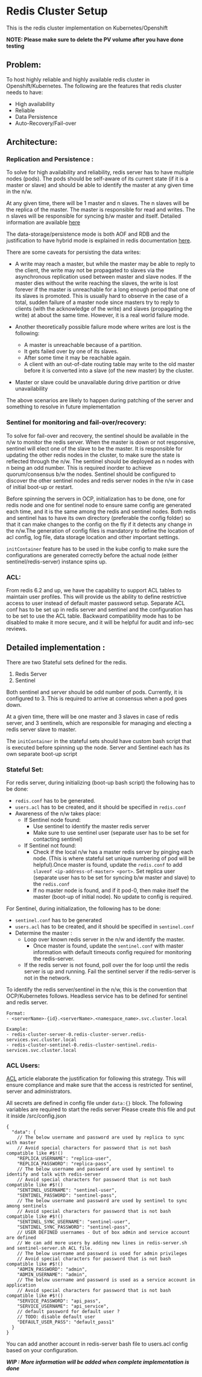 # Redis Cluster Setup 

This is the redis cluster implementation on Kubernetes/Openshift 

**NOTE: Please make sure to delete the PV volume after you have done testing**

## Problem:
To host highly reliable and highly available redis cluster in Openshift/Kubernetes. The following are the features that redis cluster needs to have: <br/>
* High availability 
* Reliable
* Data Persistence
* Auto-Recovery/Fail-over

## Architecture:
### Replication and Persistence : 
To solve for high availability and reliability, redis server has to have multiple nodes (pods). The pods should be self-aware of its current state (if it is a master or slave) and should be able to identify the master at any given time in the n/w. 

At any given time, there will be 1 master and n slaves. The n slaves will be the replica of the master. The master is responsible for read and writes. The n slaves will be responsible for syncing b/w master and itself. Detailed information are available [here](https://redis.io/topics/cluster-spec) 

The data-storage/persistence mode is both AOF and RDB and the justification to have hybrid mode is explained in redis documentation [here](https://redis.io/topics/persistence).

There are some caveats for persisting the data writes:
* A write may reach a master, but while the master may be able to reply to the client, the write may not be propagated to slaves via the asynchronous replication used between master and slave nodes. If the master dies without the write reaching the slaves, the write is lost forever if the master is unreachable for a long enough period that one of its slaves is promoted. This is usually hard to observe in the case of a total, sudden failure of a master node since masters try to reply to clients (with the acknowledge of the write) and slaves (propagating the write) at about the same time. However, it is a real world failure mode.

* Another theoretically possible failure mode where writes are lost is the following:
    * A master is unreachable because of a partition.
    * It gets failed over by one of its slaves.
    * After some time it may be reachable again.
    * A client with an out-of-date routing table may write to the old master before it is converted into a slave (of the new master) by the cluster.
* Master or slave could be unavailable during drive partition or drive unavailability 

The above scenarios are likely to happen during patching of the server and something to resolve in future implementation

### Sentinel for monitoring and fail-over/recovery: 
To solve for fail-over and recovery, the sentinel should be available in the n/w to monitor the redis server. When the master is down or not responsive, sentinel will elect one of the slave to be the master. It is responsible for updating the other redis nodes in the cluster, to make sure the state is reflected through the n/w. The sentinel should be deployed as n nodes with n being an odd number. This is required inorder to achieve quorum/consensus b/w the nodes. Sentinel should be configured to discover the other sentinel nodes and redis server nodes in the n/w in case of initial boot-up or restart.

Before spinning the servers in OCP, initialization has to be done, one for redis node and one for sentinel node to ensure same config are generated each time, and it is the same among the redis and sentinel nodes. Both redis and sentinel has to have its own directory (preferable the config folder) so that it can make changes to the config on the fly if it detects any change in the n/w.The generation of config files is mandatory to define the location of acl config, log file, data storage location and other important settings. 

`initContainer` feature has to be used in the kube config to make sure the configurations are generated correctly before the actual node (either sentinel/redis-server) instance spins up.

### ACL:
From redis 6.2 and up, we have the capability to support ACL tables to maintain user profiles. This will provide us the ability to define restrictive access to user instead of default master password setup. Separate ACL conf has to be set up in redis server and sentinel and the configuration has to be set to use the ACL table. Backward compatibility mode has to be disabled to make it more secure, and it will be helpful for audit and info-sec reviews. 

## Detailed implementation :
There are two Stateful sets defined for the redis.
1. Redis Server 
2. Sentinel

Both sentinel and server should be odd number of pods. Currently, it is configured to 3.
This is required to arrive at consensus when a pod goes down. 

At a given time, there will be one master and 3 slaves in case of redis server, and 3 sentinels, which are responsible for managing and electing a redis server slave to master.

The `initContainer` in the stateful sets should have custom bash script that is executed before spinning up the node. Server and Sentinel each has its own separate boot-up script 

### Stateful Set:

For redis server, during initializing (boot-up bash script) the following has to be done:
* `redis.conf` has to be generated.
* `users.acl` has to be created, and it should be specified in `redis.conf`
* Awareness of the n/w takes place:
    * If Sentinel node found:
        * Use sentinel to identify the master redis server 
        * Make sure to use sentinel user (separate user has to be set for contacting sentinel)
    * If Sentinel not found:
        * Check if the local n/w has a master redis server by pinging each node. (This is where stateful set unique numbering of pod will be helpful).Once master is found, update the `redis.conf` to add `slaveof <ip-address-of-master> <port>`. Set replica user (separate user has to be set for syncing b/w master and slave) to the `redis.conf`
        * If no master node is found, and if it pod-0, then make itself the master (boot-up of initial node). No update to config is required. 

For Sentinel, during initialization, the following has to be done:
* `sentinel.conf` has to be generated
* `users.acl` has to be created, and it should be specified in `sentinel.conf`
* Determine the master :
    * Loop over known redis server in the n/w and identify the master. 
        * Once master is found, update the `sentinel.conf` with master information with default timeouts config required for monitoring the redis-server.
    * If the redis server is not found, poll over the for loop until the redis server is up and running. Fail the sentinel server if the redis-server is not in the network. 
 
To identify the redis server/sentinel in the n/w, this is the convention that OCP/Kubernetes follows. Headless service has to be defined for sentinel and redis server.

```
Format:
- <serverName>-{id}.<serverName>.<namespace_name>.svc.cluster.local

Example:
- redis-cluster-server-0.redis-cluster-server.redis-services.svc.cluster.local
- redis-cluster-sentinel-0.redis-cluster-sentinel.redis-services.svc.cluster.local
```

### ACL Users:
[ACL](https://redislabs.com/blog/getting-started-redis-6-access-control-lists-acls/)
article elaborate the justification for following this strategy. 
This will ensure compliance and make sure that the access is restricted for sentinel, server and administrators.

All secrets are defined in config file under `data:{}` block. The following variables are required to start the redis server
Please create this file and put it inside /src/config.json

```json5
{
  "data": {
    // The below username and password are used by replica to sync with master
    // Avoid special characters for password that is not bash compatible like #$!()
    "REPLICA_USERNAME": "replica-user",
    "REPLICA_PASSWORD": "replica-pass",
    // The below username and password are used by sentinel to identify and talk with redis-server
    // Avoid special characters for password that is not bash compatible like #$!()
    "SENTINEL_USERNAME": "sentinel-user",
    "SENTINEL_PASSWORD": "sentinel-pass",
    // The below username and password are used by sentinel to sync among sentinels
    // Avoid special characters for password that is not bash compatible like #$!()
    "SENTINEL_SYNC_USERNAME": "sentinel-user",
    "SENTINEL_SYNC_PASSWORD": "sentinel-pass",
    // USER DEFINED usernames - Out of box admin and service account are defined
    // We can add more users by adding new lines in redis-server.sh and sentinel-server.sh ACL file.
    // The below username and password is used for admin privileges
    // Avoid special characters for password that is not bash compatible like #$!()
    "ADMIN_PASSWORD": "admin",
    "ADMIN_USERNAME": "admin",
    // The below username and password is used as a service account in application
    // Avoid special characters for password that is not bash compatible like #$!()
    "SERVICE_PASSWORD": "api_pass",
    "SERVICE_USERNAME": "api_service",
    // default password for default user ?
    // TODO: disable default user
    "DEFAULT_USER_PASS": "default_pass1"
  }
}
```
You can add another account in redis-server bash file to users.acl config based on your configuration.

**_WIP : More information will be added when complete implementation is done_**

[here]: https://redis.io/topics/persistence

